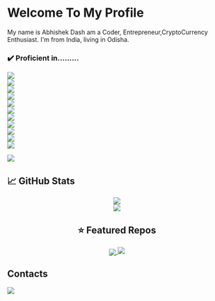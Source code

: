 # Welcome To My Profile
My name is Abhishek Dash am a Coder, Entrepreneur,CryptoCurrency Enthusiast. I'm from India, living in Odisha.
### ✔️ Proficient in.........
![](https://img.shields.io/badge/Code-Python-informational?style=flat&logo=python&logoColor=white&color=2bbc8a)<br>
![](https://img.shields.io/badge/Code-JavaScript-informational?style=flat&logo=javascript&logoColor=white&color=2bbc8a)<br>
![](https://img.shields.io/badge/Code-C-informational?style=flat&logo=c&logoColor=white&color=2bbc8a)<br>
![](https://img.shields.io/badge/Code-C_Plus_Plus-informational?style=flat&logo=c++&logoColor=white&color=2bbc8a)<br>
![](https://img.shields.io/badge/Shell-Bash-informational?style=flat&logo=gnu-bash&logoColor=white&color=2bbc8a)<br>
![](https://img.shields.io/badge/Tools-Docker-informational?style=flat&logo=docker&logoColor=white&color=2bbc8a)<br>
![](https://img.shields.io/badge/OS-Linux-informational?style=flat&logo=linux&logoColor=white&color=2bbc8a)<br>
![](https://img.shields.io/badge/Cloud-Digital_Ocean-informational?style=flat&logo=digitalocean&logoColor=white&color=2bbc8a)<br>
![](https://img.shields.io/badge/Cloud-Google_Cloud-informational?style=flat&logo=Googlecloud&logoColor=white&color=2bbc8a)<br>
![](https://img.shields.io/badge/Cloud-Amazon-informational?style=flat&logo=amazon&logoColor=white&color=2bbc8a)<br>
![](https://img.shields.io/badge/Panels-Pterodactyl-informational?style=flat&logo=pterodactyl&logoColor=white&color=2bbc8a)<br>

<a href="https://www.youtube.com/watch?v=dQw4w9WgXcQ"><img src="https://user-images.githubusercontent.com/73097560/115834477-dbab4500-a447-11eb-908a-139a6edaec5c.gif"></a>


## &#x1f4c8; GitHub Stats
<center>
<a href="https://github.com/instax-dutta">
  <img align="center" src="https://github-readme-stats.vercel.app/api?username=instax-dutta&count_private=true&show_icons=true&theme=midnight-purple" />
</a><br>
<a href="https://github.com/instax-dutta">
  <img align="center" src="https://github-readme-stats.vercel.app/api/top-langs/?username=instax-dutta&layout=compact&theme=midnight-purple" />
</a>
  
## ⭐ Featured Repos 
  <a href="https://github.com/instax-dutta/Miner">
  <img align="center" src="https://github-readme-stats.vercel.app/api/pin/?username=instax-dutta&repo=Miner&theme=midnight_puple" />
</a>
<a href="https://www.youtube.com/watch?v=dQw4w9WgXcQ"><img src="https://user-images.githubusercontent.com/73097560/115834477-dbab4500-a447-11eb-908a-139a6edaec5c.gif"></a>
</center>

## Contacts
![](https://dcbadge.vercel.app/api/shield/786451968469368853&theme=default-inverted&?logoColor=presence)

